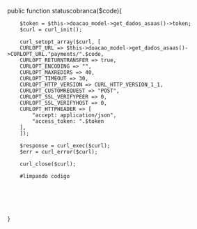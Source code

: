  public function statuscobranca($code){
        


       
        $token = $this->doacao_model->get_dados_asaas()->token;
        $curl = curl_init();

        curl_setopt_array($curl, [
        CURLOPT_URL => $this->doacao_model->get_dados_asaas()->CURLOPT_URL."payments/".$code,
        CURLOPT_RETURNTRANSFER => true,
        CURLOPT_ENCODING => "",
        CURLOPT_MAXREDIRS => 40,
        CURLOPT_TIMEOUT => 30,
        CURLOPT_HTTP_VERSION => CURL_HTTP_VERSION_1_1,
        CURLOPT_CUSTOMREQUEST => "POST",
        CURLOPT_SSL_VERIFYPEER => 0,
        CURLOPT_SSL_VERIFYHOST => 0,
        CURLOPT_HTTPHEADER => [
            "accept: application/json",
            "access_token: ".$token 
        ],
        ]);

        $response = curl_exec($curl);
        $err = curl_error($curl);

        curl_close($curl);

        #limpando codigo

        




    }
